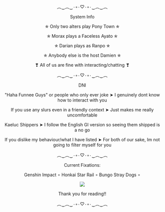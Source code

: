 <p align="center">︵‿︵‿٠◦٠♡٠◦٠‿︵‿︵</p>
<p align="center"> System Info</p>
<p align="center"> ✯ Only two alters play Pony Town ✯</p>
<p align="center"> ✯ Morax plays a Faceless Ayato ✯</p>
<p align="center"> ✯ Darian plays as Ranpo ✯</p>
<p align="center"> ✯ Anybody else is the host Damien ✯</p>
<p align="center"> ❣ All of us are fine with interacting/chatting ❣</p>

<p align="center">︵‿︵‿٠◦٠♡٠◦٠‿︵‿︵</p>
  <p align="center">  DNI</p>
   <p align="center">  "Haha Funnee Guys" or people who only ever joke ➤ I genuinely dont know how to interact with you</p>
   <p align="center">  If you use any slurs even in a friendly context ➤ Just makes me really uncomfortable</p>
   <p align="center">  Kaeluc Shippers ➤ I follow the English GI version so seeing them shipped is a no go</p>
   <p align="center">  If you dislike my behaviour/what I have listed ➤ For both of our sake, Im not going to filter myself for you</p>

<p align="center">︵‿︵‿٠◦٠♡٠◦٠‿︵‿︵</p>
  <p align="center"> Current Fixations:
  <p align="center"> Genshin Impact ∘ Honkai Star Rail ∘ Bungo Stray Dogs ∘</p>
 
<p align="center"> <img src="https://c.tenor.com/ob71uYvN2bgAAAAC/tenor.gif" /> </p>
<p align="center">  Thank you for reading!!</p>
<p align="center">︵‿︵‿٠◦٠♡٠◦٠‿︵‿︵</p>
<!--
**OsmanthusWineDad/OsmanthusWineDad** is a ✨ _special_ ✨ repository because its `README.md` (this file) appears on your GitHub profile.

Here are some ideas to get you started:

- 🔭 I’m currently working on ...
- 🌱 I’m currently learning ...
- 👯 I’m looking to collaborate on ...
- 🤔 I’m looking for help with ...
- 💬 Ask me about ...
- 📫 How to reach me: ...
- 😄 Pronouns: ...
- ⚡ Fun fact: ...
-->
